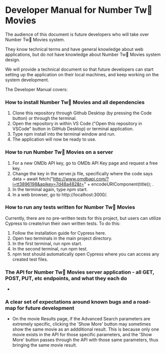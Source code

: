# Developer Manual for Number Tw💩 Movies

The audience of this document is future developers who will take over Number Tw💩 Movies system.

They know technical terms and have general knowledge about web applications, but do not have knowledge about Number Tw💩 Movies system design.

We will provide a technical document so that future developers can start setting up the application on their local machines, and keep working on the system development.

The Developer Manual covers:

### How to install Number Tw💩 Movies and all dependencies
1. Clone this repository through Github Desktop (by pressing the Code button) or through the terminal.
2. Open the repository in within VS Code ("Open this repository in VSCode" button in GitHub Desktop) or terminal application.
3. Type npm install into the terminal window and run.
4. The application will now be ready to use.
### How to run Number Tw💩 Movies on a server
1. For a new OMDb API key, go to OMDb API Key page and request a free key.
2. Change the key in the server.js file, specifically where the code says data = await fetch("http://www.omdbapi.com/?i=tt3896198&apikey=7d48a482&t=" + encodeURIComponent(title)); . 
3. In the terminal again, type npm start.
4. In a web browser, go to http://localhost:3000/.
### How to run any tests written for Number Tw💩 Movies
Currently, there are no pre-written tests for this project, but users can utilize Cypress to create/run their own written tests. To do this:

1. Follow the installation guide for Cypress here.
2. Open two terminals in the main project directory.
3. In the first terminal, run npm start.
4. In the second terminal, run npm test.
5. npm test should automatically open Cypress where you can access any created test files.
### The API for Number Tw💩 Movies server application - all GET, POST, PUT, etc endpoints, and what they each do
- 
### A clear set of expectations around known bugs and a road-map for future development
- On the movie Results page, if the Advanced Search parameters are extremely specific, clicking the 'Show More' button may sometimes show the same movie as an addditional result. This is because only one movie exists in the API for those specific parameters, and the 'Show More' button passes through the API with those same parameters, thus bringing the same movie result. 